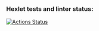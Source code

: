 ### Hexlet tests and linter status:
[![Actions Status](https://github.com/lightmonk1911/java-project-71/workflows/hexlet-check/badge.svg)](https://github.com/lightmonk1911/java-project-71/actions)